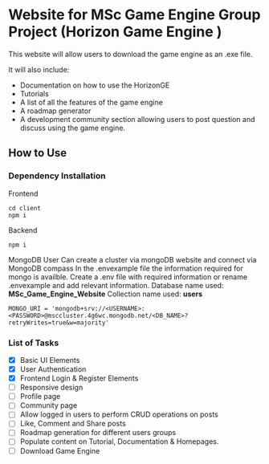 # Website for MSc Game Engine Group Project (Horizon Game Engine )

This website will allow users to download the game engine as an .exe file.

It will also include:

- Documentation on how to use the HorizonGE 
- Tutorials 
- A list of all the features of the game engine
- A roadmap generator
- A development community section allowing users to post question and discuss using the game engine. 

## How to Use 

### Dependency Installation
Frontend 
```
cd client 
npm i
```

Backend
```
npm i
```

MongoDB
User Can create a cluster via mongoDB website and connect via MongoDB compass
In the .envexample file the information required for mongo is availble. Create a .env file with required information or rename .envexample and add relevant information. 
Database name used: **MSc_Game_Engine_Website**
Collection name used: **users** 
``` 
MONGO_URI = 'mongodb+srv://<USERNAME>:<PASSWORD>@msccluster.4g6wc.mongodb.net/<DB_NAME>?retryWrites=true&w=majority'
```

### List of Tasks
- [x] Basic UI Elements
- [x] User Authentication
- [x] Frontend Login & Register Elements 
- [ ] Responsive design
- [ ] Profile page
- [ ] Community page
- [ ] Allow logged in users to perform CRUD operations on posts  
- [ ] Like, Comment and Share posts
- [ ] Roadmap generation for different users groups 
- [ ] Populate content on Tutorial, Documentation & Homepages. 
- [ ] Download Game Engine